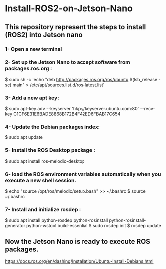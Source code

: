 # Install-ROS2-on-Jetson-Nano
## This repository represent the steps to install (ROS2) into Jetson nano


### 1- Open a new terminal

### 2- Set up the Jetson Nano to accept software from packages.ros.org :

$ sudo sh -c 'echo "deb http://packages.ros.org/ros/ubuntu $(lsb_release -sc) main" > /etc/apt/sources.list.d/ros-latest.list'

### 3- Add a new apt key:

$ sudo apt-key adv --keyserver 'hkp://keyserver.ubuntu.com:80' --recv-key C1CF6E31E6BADE8868B172B4F42ED6FBAB17C654

### 4- Update the Debian packages index:

$ sudo apt update

### 5- Install the ROS Desktop package :

$ sudo apt install ros-melodic-desktop

### 6- load the ROS environment variables automatically when you execute a new shell session.

$ echo "source /opt/ros/melodic/setup.bash" >> ~/.bashrc
$ source ~/.bashrc

### 7- Install and initialize rosdep :

$ sudo apt install python-rosdep python-rosinstall python-rosinstall-generator python-wstool build-essential
$ sudo rosdep init
$ rosdep update

## Now the Jetson Nano is ready to execute ROS packages.
https://docs.ros.org/en/dashing/Installation/Ubuntu-Install-Debians.html

